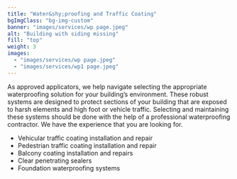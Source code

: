 ```yaml
---
title: "Water&shy;proofing and Traffic Coating"
bgImgClass: "bg-img-custom"
banner: "images/services/wp page.jpeg"
alt: "Building with siding missing"
fill: "top"
weight: 3
images:
  - "images/services/wp page.jpeg"
  - "images/services/wp1 page.jpeg"
---
```


As approved applicators, we help navigate selecting the appropriate waterproofing solution for your building’s environment. These robust systems are designed to protect sections of your building that are exposed to harsh elements and high foot or vehicle traffic. Selecting and maintaining these systems should be done with the help of a professional waterproofing contractor. We have the experience that you are looking for.

- Vehicular traffic coating installation and repair
- Pedestrian traffic coating installation and repair
- Balcony coating installation and repairs
- Clear penetrating sealers
- Foundation waterproofing systems
